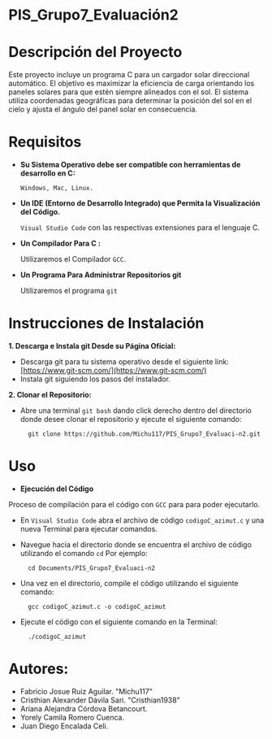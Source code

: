 # PIS_Grupo7_Evaluación2
# Descripción del Proyecto
Este proyecto incluye un programa C para un cargador solar direccional automático. El objetivo es maximizar la eficiencia de carga orientando los paneles solares para que estén siempre alineados con el sol. El sistema utiliza coordenadas geográficas para determinar la posición del sol en el cielo y ajusta el ángulo del panel solar en consecuencia.
# Requisitos
- **Su Sistema Operativo debe ser compatible con herramientas de desarrollo en C:** 

  `Windows, Mac, Linux.`
- **Un IDE (Entorno de Desarrollo Integrado) que Permita la Visualización del Código.** 

  `Visual Studio Code` con las respectivas extensiones para el lenguaje C.
- **Un Compilador Para C :**
   
  Utilizaremos el Compilador `GCC`.

- **Un Programa Para Administrar Repositorios git**

  Utilizaremos el programa `git`

# Instrucciones de Instalación
**1. Descarga e Instala git Desde su Página Oficial:**
- Descarga git para tu sistema operativo desde el siguiente link: [https://www.git-scm.com/](https://www.git-scm.com/)
- Instala git siguiendo los pasos del instalador. 

**2. Clonar el Repositorio:**   
- Abre una terminal `git bash` dando click derecho dentro del directorio donde desee clonar el repositorio y ejecute el siguiente comando:
    
        git clone https://github.com/Michu117/PIS_Grupo7_Evaluaci-n2.git



# Uso
- **Ejecución del Código**

Proceso de compilación para el código con `GCC` para para poder ejecutarlo.
- En `Visual Studio Code` abra el archivo de código `codigoC_azimut.c` y una nueva Terminal para ejecutar comandos.
- Navegue hacia el directorio donde se encuentra el archivo de código utilizando el comando `cd` Por ejemplo:

        cd Documents/PIS_Grupo7_Evaluaci-n2

- Una vez en el directorio, compile el código utilizando el siguiente comando:

        gcc codigoC_azimut.c -o codigoC_azimut

- Ejecute el código con el siguiente comando en la Terminal:

        ./codigoC_azimut


# Autores:
- Fabricio Josue Ruiz Aguilar. "Michu117"
- Cristhian Alexander Dávila Sari. "Cristhian1938"
- Ariana Alejandra Córdova Betancourt.
- Yorely Camila Romero Cuenca.
- Juan Diego Encalada Celi.

